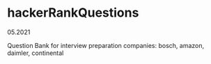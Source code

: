 # hackerRankQuestions
05.2021


Question Bank for interview preparation
companies: bosch, amazon, daimler, continental
